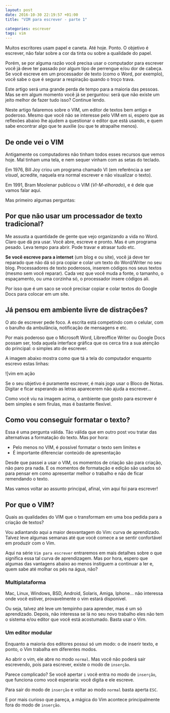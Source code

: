 ```yaml
---
layout: post
date: 2016-10-30 22:19:57 +01:00
title: "VIM para escrever - parte 1"

categories: escrever
tags: vim
---
```


Muitos escritores usam papel e caneta. Até hoje. Ponto.
O objetivo é escrever, não falar sobre a cor da tinta ou sobre a qualidade do
papel.

Porém, se por alguma razão você precisa usar o computador para escrever você
já deve ter passado por algum tipo de perrengue e/ou dor de cabeça.
Se você escreve em um processador de texto (como o Word, por exemplo),
você sabe o que é segurar a respiração quando o troço trava.

Este artigo será uma grande perda de tempo para a maioria das pessoas.
Mas se em algum momento você já se perguntou: será que não existe um jeito
melhor de fazer tudo isso? Continue lendo.

Neste artigo falaremos sobre o VIM, um editor de textos bem antigo e poderoso.
Mesmo que você não se interesse pelo VIM em si, espero que as reflexões abaixo
lhe ajudem a questionar o editor que está usando, e quem sabe encontrar algo
que te auxilie (ou que te atrapalhe menos).

## De onde vei o VIM

Antigamente os computadores não tinham todos esses recursos que vemos hoje.
Mal tinham uma tela, e nem sequer vinham com as setas do teclado.

Em 1976, Bill Joy criou um programa chamado VI (em referência a ser *visual*, 
acredite, naquela era normal escrever e não visualizar o texto).

Em 1991, Bram Moolenar publicou o VIM (*VI-M-elhorado*), e é dele que vamos
falar aqui.

Mas primeiro algumas perguntas:

## Por que não usar um processador de texto tradicional?

Me assusta a quantidade de gente que vejo organizando a vida no Word. Claro 
que dá pra usar. Você abre, escreve e pronto. Mas é um programa pesado.
Leva tempo para abrir. Pode travar e atrasar tudo etc.

**Se você escreve para a internet** (um blog e ou site), você já deve ter 
reparado que não dá só pra copiar e colar um texto do Word/Writer no seu
blog. Processadores de texto poderosos, inserem códigos nos seus textos (mesmo
sem você reparar). Cada vez que você muda a fonte, o tamanho, o espaçamento, ou
uma corzinha só, o processador insere códigos ali.

Por isso que é um saco se você precisar copiar e colar textos do Google Docs
para colocar em um site.

## Já pensou em ambiente livre de distrações?

O ato de escrever pede foco. A escrita está competindo com o celular, com o 
barulho da ambulância, notificação de mensagens e etc.

Por mais poderoso que o Microsoft Word, Libreoffice Writer ou Google Docs 
possam ser, toda aquela interface gráfica que os cerca tira a sua atenção 
do principal: o simples ato de escrever.

A imagem abaixo mostra como que tá a tela do computador enquanto escrevo
estas linhas:

![vim em ação

Se o seu objetivo é puramente escrever, é mais jogo usar o Bloco de Notas.
Digitar e ficar esperando as letras aparecerem não ajuda a escrever...

Como você viu na imagem acima, o ambiente que gosto para escrever é bem 
simples e sem firulas, mas é bastante flexível. 

## Como vou conseguir formatar o texto?

Essa é uma pergunta válida. Tão válida que em outro post vou tratar das 
alternativas a formatação do texto. Mas por hora:

- Pelo menos no VIM, é possível formatar o texto sem limites e
- É importante diferenciar conteúdo de apresentação

Desde que passei a usar o VIM, os momentos de criação são para criação,
não paro pra nada. E os momentos de formatação e edição são usados só
para pensar em como apresentar melhor o trabalho e não de ficar 
remendando o texto.

Mas vamos voltar ao assunto principal, afinal, vim aqui foi para 
escrever!

## Por que o VIM?

Quais as qualidades do VIM que o transformam em uma boa pedida para
a criação de textos?

Vou adiantando aqui a maior desvantagem do Vim: curva de aprendizado.
Talvez leve algumas semanas até que você comece a se sentir confortável
em produzir com o Vim.

Aqui na série `Vim para escrever` entraremos em mais detalhes sobre
o que significa essa tal curva de aprendizagem. Mas por hora, espero
que algumas das vantagens abaixo ao menos instiguem a continuar a ler e,
quem sabe até molhar os pés na água, não?

### Multiplataforma

Mac, Linux, Windows, BSD, Android, Solaris, Amiga, Iphone... não interessa
onde você estiver, provavelmente o vim estará disponível.

Ou seja, talvez até leve um tempinho para aprender, mas é um só aprendizado.
Depois, não interessa se lá no seu novo trabalho eles não tem o sistema e/ou
editor que você está acostumado. Basta usar o Vim.

### Um editor modular

Enquanto a maioria dos editores possui só um modo: o de inserir texto, e ponto,
o Vim trabalha em diferentes modos.

Ao abrir o vim, ele abre no modo `normal`. Mas você não poderá sair escrevendo,
pois para escrever, existe o modo de `inserção`.

Parece complicado? Se você apertar `i` você entra no modo de `inserção`, que
funciona como você esperaria: você digita e ele escreve.

Para sair do modo de `inserção` e voltar ao modo `normal` basta aperta `ESC`.

E por mais curioso que pareça, a mágica do Vim acontece principalmente fora do
modo de `inserção`.

